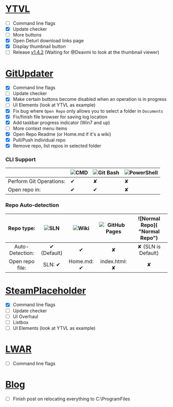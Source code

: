 # [YTVL](https://github.com/Walkman100/YTVL)
- [ ] Command line flags
- [x] Update checker
- [ ] More buttons
 - [x] Open Deturl download links page
 - [x] Display thumbnail button
- [ ] Release [v1.4.2](https://github.com/Walkman100/YTVL/releases/tag/untagged-ba23fa9a48c55fe36508) (Waiting for @Deavmi to look at the thumbnail viewer)

# [GitUpdater](https://github.com/Walkman100/GitUpdater)
- [x] Command line flags
- [ ] Update checker
- [x] Make certain buttons become disabled when an operation is in progress
- [ ] UI Elements (look at YTVL as example)
 - [x] Fix bug where `Open Repo` only allows you to select a folder in `Documents`
 - [x] Fix/finish file browser for saving log location
 - [x] Add taskbar progress indicator (Win7 and up)
- [ ] More context menu items
 - [x] Open Repo Readme (or Home.md if it's a wiki)
 - [x] Pull/Push individual repo
 - [x] Remove repo, list repos in selected folder
 
### CLI Support

| &nbsp; | ![CMD](http://walkman100.github.io/Walkman/Images/WindowsProjectsOriginalImages/CmdLarge.png "CMD") | ![Git Bash](http://msysgit.github.io/img/git_logo.png "Git Bash") | ![PowerShell](http://walkman100.github.io/Walkman/Images/WindowsProjectsOriginalImages/PSLarge.png "PowerShell") |
| ----------------------- | -- | -- | -- |
| Perform Git Operations: | ✔ | ✘ | ✘ |
| Open repo in:           | ✔ | ✔ | ✘ |

### Repo Auto-detection

| Repo type:      | ![SLN](http://walkman100.github.io/Walkman/Images/WindowsProjectsOriginalImages/VS_SLN.png "SLN") | ![Wiki](http://walkman100.github.io/Walkman/Images/WindowsProjectsOriginalImages/GitHub-Wiki.png "Wiki") | ![GitHub Pages](http://blog.petegoo.com/images/github.pages.jpg "GitHub Pages") | ![Normal Repo]( "Normal Repo") |
| :-------------: | :----------: | :---------: | :------------: | :----------------: |
| Auto-Detection: | ✔ (Default) | ✔          | ✘             | ✘ (SLN is Default) |
| Open repo file: | SLN: ✔      | Home.md: ✔ | index.html: ✘ | ✘                  |

# [SteamPlaceholder](https://github.com/Walkman100/SteamPlaceholder)
- [x] Command line flags
- [ ] Update checker
- [ ] UI Overhaul
 - [ ] Listbox
 - [ ] UI Elements (look at YTVL as example)

# [LWAR](https://github.com/CampusTools/LWAR)
- [ ] Command line flags

# [Blog](http://matthewcstech.blogspot.com/)
- [ ] Finish post on relocating everything to C:\ProgramFiles
